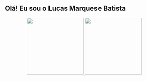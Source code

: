   ##  Olá!  Eu sou o Lucas Marquese Batista
<div align="center">
  <a href="https://github.com/LMBatista">
  <img height="180em" src="https://github-readme-stats.vercel.app/api?username=LMBatista&show_icons=true&theme=dark&include_all_commits=true&count_private=true"/>
  <img height="180em" src="https://github-readme-stats.vercel.app/api/top-langs/?username=LMBatista&layout=compact&langs_count=7&theme=dark"/>
</div
